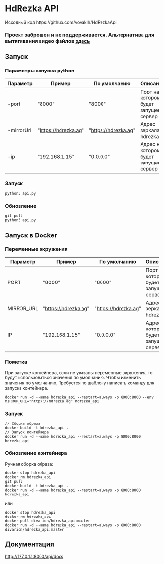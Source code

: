 # HdRezka API

Исходный код https://github.com/vovaklh/HdRezkaApi

### Проект заброшен и не поддерживается. Альтернатива для вытягивания видео файлов [здесь](https://github.com/Divarion-D/videograber_api)

## Запуск

### Параметры запуска python
| Параметр  | Пример | По умолчанию | Описание |
| ------------- | ------------- | ------ | -------- |
| -port  | "8000"  | "8000" | Порт на котором будет запущен сервер |
| -mirrorUrl  | "https://hdrezka.ag"  | "https://hdrezka.ag" | Адрес зеркала hdrezka |
| -ip  | "192.168.1.15"  | "0.0.0.0" | Адрес на котором будет запущен сервер |

### Запуск
```
python3 api.py
```

### Обновление

```
git pull
python3 api.py
```

## Запуск в Docker
### Переменные окружения
| Параметр  | Пример | По умолчанию | Описание |
| ------------- | ------------- | ------ | -------- |
| PORT  | "8000"  | "8000" | Порт на котором будет запущен сервер |
| MIRROR_URL  | "https://hdrezka.ag"  | "https://hdrezka.ag" | Адрес зеркала hdrezka |
| IP  | "192.168.1.15"  | "0.0.0.0" | Адрес на котором будет запущен сервер |


### Пометка
При запуске контейнера, если не указаны переменные окружения, то будут использоваться значения по умолчанию.
Чтобы изменить значения по умолчанию, Требуется по шаблону написать команду для запуска контейнера.
```
docker run -d --name hdrezka_api --restart=always -p 8000:8000 --env MIRROR_URL="https://hdrezka.ag" hdrezka_api
```

### Запуск

```
// Сборка образа
docker build -t hdrezka_api .
// Запуск контейнера
docker run -d --name hdrezka_api --restart=always -p 8000:8000 hdrezka_api
```

### Обновление контейнера

Ручная сборка образа:

```
docker stop hdrezka_api
docker rm hdrezka_api
git pull
docker build -t hdrezka_api .
docker run -d --name hdrezka_api --restart=always -p 8000:8000 hdrezka_api
```

или
    
```
docker stop hdrezka_api
docker rm hdrezka_api
docker pull divarion/hdrezka_api:master
docker run -d --name hdrezka_api --restart=always -p 8000:8000 divarion/hdrezka_api:master
```


## Документация
http://127.0.1.1:8000/api/docs
